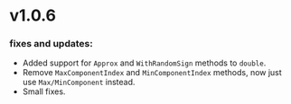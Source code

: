 # v1.0.6
### fixes and updates:
- Added support for `Approx` and `WithRandomSign` methods to `double`. 
- Remove `MaxComponentIndex` and `MinComponentIndex` methods, now just use `Max/MinComponent` instead.
- Small fixes.